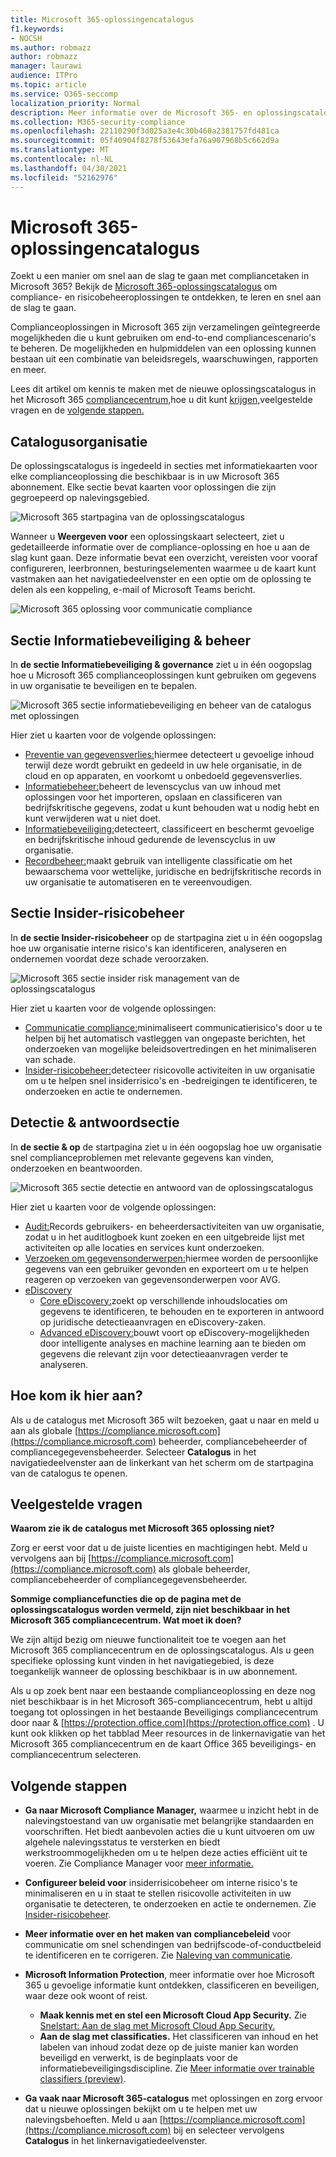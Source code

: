 ```yaml
---
title: Microsoft 365-oplossingencatalogus
f1.keywords:
- NOCSH
ms.author: robmazz
author: robmazz
manager: laurawi
audience: ITPro
ms.topic: article
ms.service: O365-seccomp
localization_priority: Normal
description: Meer informatie over de Microsoft 365- en oplossingscatalogus, inclusief wat deze bevat, hoe u deze kunt downloaden en uw volgende stappen.
ms.collection: M365-security-compliance
ms.openlocfilehash: 22110290f3d025a3e4c30b460a2381757fd481ca
ms.sourcegitcommit: 05f40904f8278f53643efa76a907968b5c662d9a
ms.translationtype: MT
ms.contentlocale: nl-NL
ms.lasthandoff: 04/30/2021
ms.locfileid: "52162976"
---
```

# <a name="microsoft-365-solution-catalog"></a>Microsoft 365-oplossingencatalogus

Zoekt u een manier om snel aan de slag te gaan met compliancetaken in Microsoft 365? Bekijk de [Microsoft 365-oplossingscatalogus](https://compliance.microsoft.com/solutioncatalog) om compliance- en risicobeheeroplossingen te ontdekken, te leren en snel aan de slag te gaan.

Complianceoplossingen in Microsoft 365 zijn verzamelingen geïntegreerde mogelijkheden die u kunt gebruiken om end-to-end compliancescenario's te beheren. De mogelijkheden en hulpmiddelen van een oplossing kunnen bestaan uit een combinatie van beleidsregels, waarschuwingen, rapporten en meer.

Lees dit artikel om kennis te maken met de nieuwe oplossingscatalogus in het Microsoft 365 [compliancecentrum,](#how-do-i-get-this)hoe u dit kunt [krijgen,](#frequently-asked-questions)veelgestelde vragen en de [volgende stappen.](#next-steps)

## <a name="catalog-organization"></a>Catalogusorganisatie

De oplossingscatalogus is ingedeeld in secties met informatiekaarten voor elke complianceoplossing die beschikbaar is in uw Microsoft 365 abonnement. Elke sectie bevat kaarten voor oplossingen die zijn gegroepeerd op nalevingsgebied.

![Microsoft 365 startpagina van de oplossingscatalogus](../media/m365-solution-catalog-home.png)

Wanneer u **Weergeven voor** een oplossingskaart selecteert, ziet u gedetailleerde informatie over de compliance-oplossing en hoe u aan de slag kunt gaan. Deze informatie bevat een overzicht, vereisten voor vooraf configureren, leerbronnen, besturingselementen waarmee u de kaart kunt vastmaken aan het navigatiedeelvenster en een optie om de oplossing te delen als een koppeling, e-mail of Microsoft Teams bericht.

![Microsoft 365 oplossing voor communicatie compliance](../media/m365-solution-catalog-communication-compliance.png)

## <a name="information-protection--governance-section"></a>Sectie Informatiebeveiliging & beheer

In **de sectie Informatiebeveiliging & governance** ziet u in één oogopslag hoe u Microsoft 365 complianceoplossingen kunt gebruiken om gegevens in uw organisatie te beveiligen en te bepalen.

![Microsoft 365 sectie informatiebeveiliging en beheer van de catalogus met oplossingen](../media/m365-solution-catalog-information-protection-governance.png)

Hier ziet u kaarten voor de volgende oplossingen:

- [Preventie van gegevensverlies:](dlp-learn-about-dlp.md)hiermee detecteert u gevoelige inhoud terwijl deze wordt gebruikt en gedeeld in uw hele organisatie, in de cloud en op apparaten, en voorkomt u onbedoeld gegevensverlies.
- [Informatiebeheer:](manage-information-governance.md)beheert de levenscyclus van uw inhoud met oplossingen voor het importeren, opslaan en classificeren van bedrijfskritische gegevens, zodat u kunt behouden wat u nodig hebt en kunt verwijderen wat u niet doet.
- [Informatiebeveiliging:](information-protection.md)detecteert, classificeert en beschermt gevoelige en bedrijfskritische inhoud gedurende de levenscyclus in uw organisatie.
- [Recordbeheer:](records-management.md)maakt gebruik van intelligente classificatie om het bewaarschema voor wettelijke, juridische en bedrijfskritische records in uw organisatie te automatiseren en te vereenvoudigen.

## <a name="insider-risk-management-section"></a>Sectie Insider-risicobeheer

In **de sectie Insider-risicobeheer** op de startpagina ziet u in één oogopslag hoe uw organisatie interne risico's kan identificeren, analyseren en ondernemen voordat deze schade veroorzaken.

![Microsoft 365 sectie insider risk management van de oplossingscatalogus](../media/m365-solution-catalog-insider-risk-management.png)

Hier ziet u kaarten voor de volgende oplossingen:

- [Communicatie compliance:](communication-compliance.md)minimaliseert communicatierisico's door u te helpen bij het automatisch vastleggen van ongepaste berichten, het onderzoeken van mogelijke beleidsovertredingen en het minimaliseren van schade.
- [Insider-risicobeheer:](insider-risk-management.md)detecteer risicovolle activiteiten in uw organisatie om u te helpen snel insiderrisico's en -bedreigingen te identificeren, te onderzoeken en actie te ondernemen.

## <a name="discovery--response-section"></a>Detectie & antwoordsectie

In **de sectie & op** de startpagina ziet u in één oogopslag hoe uw organisatie snel complianceproblemen met relevante gegevens kan vinden, onderzoeken en beantwoorden.

![Microsoft 365 sectie detectie en antwoord van de oplossingscatalogus](../media/m365-solution-catalog-discovery-response.png)

Hier ziet u kaarten voor de volgende oplossingen:

- [Audit:](search-the-audit-log-in-security-and-compliance.md)Records gebruikers- en beheerdersactiviteiten van uw organisatie, zodat u in het auditlogboek kunt zoeken en een uitgebreide lijst met activiteiten op alle locaties en services kunt onderzoeken.
- [Verzoeken om gegevensonderwerpen:](/compliance/regulatory/gdpr-manage-gdpr-data-subject-requests-with-the-dsr-case-tool)hiermee worden de persoonlijke gegevens van een gebruiker gevonden en exporteert om u te helpen reageren op verzoeken van gegevensonderwerpen voor AVG.
- [eDiscovery](manage-legal-investigations.md)
    - [Core eDiscovery:](./get-started-core-ediscovery.md)zoekt op verschillende inhoudslocaties om gegevens te identificeren, te behouden en te exporteren in antwoord op juridische detectieaanvragen en eDiscovery-zaken.
    - [Advanced eDiscovery:](overview-ediscovery-20.md)bouwt voort op eDiscovery-mogelijkheden door intelligente analyses en machine learning aan te bieden om gegevens die relevant zijn voor detectieaanvragen verder te analyseren.

## <a name="how-do-i-get-this"></a>Hoe kom ik hier aan?

Als u de catalogus met Microsoft 365 wilt bezoeken, gaat u naar en meld u aan als globale [https://compliance.microsoft.com](https://compliance.microsoft.com) beheerder, compliancebeheerder of compliancegegevensbeheerder. Selecteer **Catalogus** in het navigatiedeelvenster aan de linkerkant van het scherm om de startpagina van de catalogus te openen.

## <a name="frequently-asked-questions"></a>Veelgestelde vragen

**Waarom zie ik de catalogus met Microsoft 365 oplossing niet?**

Zorg er eerst voor dat u de juiste licenties en machtigingen hebt. Meld u vervolgens aan bij [https://compliance.microsoft.com](https://compliance.microsoft.com) als globale beheerder, compliancebeheerder of compliancegegevensbeheerder.

**Sommige compliancefuncties die op de pagina met de oplossingscatalogus worden vermeld, zijn niet beschikbaar in het Microsoft 365 compliancecentrum. Wat moet ik doen?**

We zijn altijd bezig om nieuwe functionaliteit toe te voegen aan het Microsoft 365 compliancecentrum en de oplossingscatalogus. Als u geen specifieke oplossing kunt vinden in het navigatiegebied, is deze toegankelijk wanneer de oplossing beschikbaar is in uw abonnement.

Als u op zoek bent naar een bestaande complianceoplossing en deze nog niet beschikbaar is in het Microsoft 365-compliancecentrum, hebt u altijd toegang tot oplossingen in het bestaande Beveiligings compliancecentrum door naar &amp; [https://protection.office.com](https://protection.office.com) . U kunt ook klikken  op het tabblad Meer resources in de linkernavigatie van het Microsoft 365 compliancecentrum en de kaart Office 365 beveiligings- en compliancecentrum selecteren.  

## <a name="next-steps"></a>Volgende stappen

- **Ga naar Microsoft Compliance Manager,** waarmee u inzicht hebt in de nalevingstoestand van uw organisatie met belangrijke standaarden en voorschriften. Het biedt aanbevolen acties die u kunt uitvoeren om uw algehele nalevingsstatus te versterken en biedt werkstroommogelijkheden om u te helpen deze acties efficiënt uit te voeren. Zie Compliance Manager voor [meer informatie.](compliance-manager.md)

- **Configureer beleid voor** insiderrisicobeheer om interne risico's te minimaliseren en u in staat te stellen risicovolle activiteiten in uw organisatie te detecteren, te onderzoeken en actie te ondernemen. Zie [Insider-risicobeheer](insider-risk-management.md).

- **Meer informatie over en het maken van compliancebeleid** voor communicatie om snel schendingen van bedrijfscode-of-conductbeleid te identificeren en te corrigeren. Zie [Naleving van communicatie](communication-compliance.md).

- **Microsoft Information Protection**, meer informatie over hoe Microsoft 365 u gevoelige informatie kunt ontdekken, classificeren en beveiligen, waar deze ook woont of reist.
    - **Maak kennis met en stel een Microsoft Cloud App Security.** Zie [Snelstart: Aan de slag met Microsoft Cloud App Security.](/cloud-app-security/getting-started-with-cloud-app-security)
    - **Aan de slag met classificaties.** Het classificeren van inhoud en het labelen van inhoud zodat deze op de juiste manier kan worden beveiligd en verwerkt, is de beginplaats voor de informatiebeveiligingsdiscipline. Zie [Meer informatie over trainable classifiers (preview)](classifier-learn-about.md).

- **Ga vaak naar Microsoft 365-catalogus** met oplossingen en zorg ervoor dat u nieuwe oplossingen bekijkt om u te helpen met uw nalevingsbehoeften. Meld u aan [https://compliance.microsoft.com](https://compliance.microsoft.com) bij en selecteer vervolgens **Catalogus** in het linkernavigatiedeelvenster.